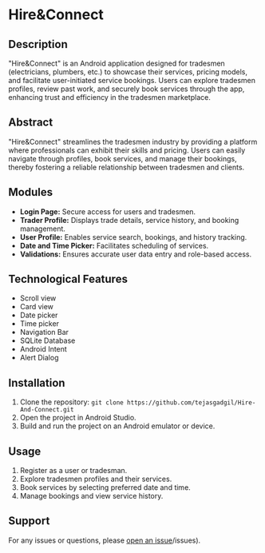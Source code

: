 # Hire&Connect

## Description
"Hire&Connect" is an Android application designed for tradesmen (electricians, plumbers, etc.) to showcase their services, pricing models, and facilitate user-initiated service bookings. Users can explore tradesmen profiles, review past work, and securely book services through the app, enhancing trust and efficiency in the tradesmen marketplace.

## Abstract
"Hire&Connect" streamlines the tradesmen industry by providing a platform where professionals can exhibit their skills and pricing. Users can easily navigate through profiles, book services, and manage their bookings, thereby fostering a reliable relationship between tradesmen and clients.

## Modules
- **Login Page:** Secure access for users and tradesmen.
- **Trader Profile:** Displays trade details, service history, and booking management.
- **User Profile:** Enables service search, bookings, and history tracking.
- **Date and Time Picker:** Facilitates scheduling of services.
- **Validations:** Ensures accurate user data entry and role-based access.

## Technological Features
- Scroll view
- Card view
- Date picker
- Time picker
- Navigation Bar
- SQLite Database
- Android Intent
- Alert Dialog

## Installation
1. Clone the repository: `git clone https://github.com/tejasgadgil/Hire-And-Connect.git`
2. Open the project in Android Studio.
3. Build and run the project on an Android emulator or device.

## Usage
1. Register as a user or tradesman.
2. Explore tradesmen profiles and their services.
3. Book services by selecting preferred date and time.
4. Manage bookings and view service history.

## Support
For any issues or questions, please [open an issue](https://github.com/tejasgadgil/Hire-And-Connect)/issues).

